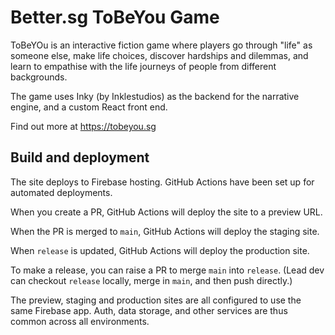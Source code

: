 # Better.sg ToBeYou Game

ToBeYOu is an interactive fiction game where players go through "life" as someone else, make life choices, discover hardships and dilemmas, and learn to empathise with the life journeys of people from different backgrounds.

The game uses Inky (by Inklestudios) as the backend for the narrative engine, and a custom React front end.

Find out more at https://tobeyou.sg

## Build and deployment
The site deploys to Firebase hosting. GitHub Actions have been set up for automated deployments.

When you create a PR, GitHub Actions will deploy the site to a preview URL.

When the PR is merged to `main`, GitHub Actions will deploy the staging site.

When `release` is updated, GitHub Actions will deploy the production site. 

To make a release, you can raise a PR to merge `main` into `release`. (Lead dev can checkout `release` locally, merge in `main`, and then push directly.)

The preview, staging and production sites are all configured to use the same Firebase app. Auth, data storage, and other services are thus common across all environments.
